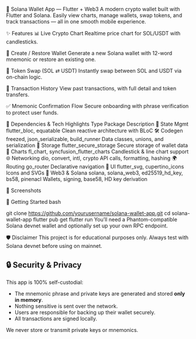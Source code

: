 🧿 Solana Wallet App — Flutter + Web3
A modern crypto wallet built with Flutter and Solana.
Easily view charts, manage wallets, swap tokens, and track transactions — all in one smooth mobile experience.

✨ Features
📊 Live Crypto Chart
Realtime price chart for SOL/USDT with candlesticks.

🔐 Create / Restore Wallet
Generate a new Solana wallet with 12-word mnemonic or restore an existing one.

💱 Token Swap (SOL ⇄ USDT)
Instantly swap between SOL and USDT via on-chain logic.

📜 Transaction History
View past transactions, with full detail and token transfers.

✅ Mnemonic Confirmation Flow
Secure onboarding with phrase verification to protect user funds.


🔧 Dependencies & Tech Highlights
Type	         Package	                             Description
🧠 State Mgmt	flutter_bloc, equatable	                 Clean reactive architecture with BLoC
🛠 Codegen	    freezed, json_serializable, build_runner Data classes, unions, and serialization
💾  Storage  	flutter_secure_storage	                 Secure storage of wallet data
🧮 Charts	    fl_chart, syncfusion_flutter_charts      Candlestick & line chart support
🌐 Networking	dio, convert, intl, crypto	             API calls, formatting, hashing
🌍 Routing	    go_router	                             Declarative navigation
🧩 UI	        flutter_svg, cupertino_icons	         Icons and SVGs
🔗 Web3 & Solana solana, solana_web3, ed25519_hd_key,
                  bs58, pinenacl	                     Wallets, signing, base58, HD key derivation


📸 Screenshots

🚀 Getting Started
bash

git clone https://github.com/yourusername/solana-wallet-app.git
cd solana-wallet-app
flutter pub get
flutter run
You’ll need a Phantom-compatible Solana devnet wallet and optionally set up your own RPC endpoint.

🛡️ Disclaimer
This project is for educational purposes only.
Always test with Solana devnet before using on mainnet.
## 🔒 Security & Privacy

This app is 100% self-custodial:
- The mnemonic phrase and private keys are generated and stored **only in memory**.
- Nothing sensitive is sent over the network.
- Users are responsible for backing up their wallet securely.
- All transactions are signed locally.

We never store or transmit private keys or mnemonics.